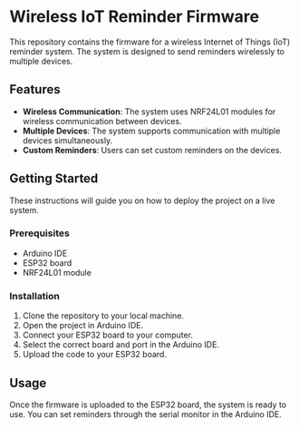 # Wireless IoT Reminder Firmware

This repository contains the firmware for a wireless Internet of Things (IoT) reminder system. The system is designed to send reminders wirelessly to multiple devices.

## Features

- **Wireless Communication**: The system uses NRF24L01 modules for wireless communication between devices.
- **Multiple Devices**: The system supports communication with multiple devices simultaneously.
- **Custom Reminders**: Users can set custom reminders on the devices.

## Getting Started

These instructions will guide you on how to deploy the project on a live system.

### Prerequisites

- Arduino IDE
- ESP32 board
- NRF24L01 module

### Installation

1. Clone the repository to your local machine.
2. Open the project in Arduino IDE.
3. Connect your ESP32 board to your computer.
4. Select the correct board and port in the Arduino IDE.
5. Upload the code to your ESP32 board.

## Usage

Once the firmware is uploaded to the ESP32 board, the system is ready to use. You can set reminders through the serial monitor in the Arduino IDE.
